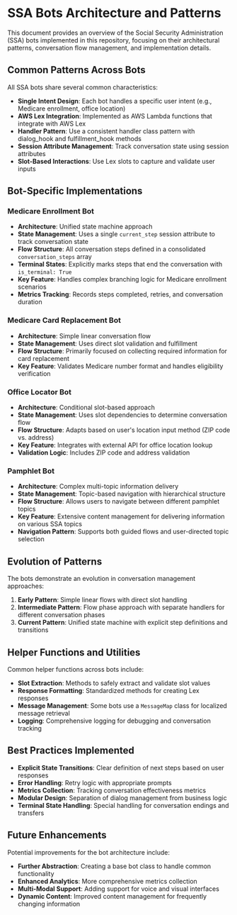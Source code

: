 # SSA Bots Architecture and Patterns

This document provides an overview of the Social Security Administration (SSA) bots implemented in this repository, focusing on their architectural patterns, conversation flow management, and implementation details.

## Common Patterns Across Bots

All SSA bots share several common characteristics:

- **Single Intent Design**: Each bot handles a specific user intent (e.g., Medicare enrollment, office location)
- **AWS Lex Integration**: Implemented as AWS Lambda functions that integrate with AWS Lex
- **Handler Pattern**: Use a consistent handler class pattern with dialog_hook and fulfillment_hook methods
- **Session Attribute Management**: Track conversation state using session attributes
- **Slot-Based Interactions**: Use Lex slots to capture and validate user inputs

## Bot-Specific Implementations

### Medicare Enrollment Bot

- **Architecture**: Unified state machine approach
- **State Management**: Uses a single `current_step` session attribute to track conversation state
- **Flow Structure**: All conversation steps defined in a consolidated `conversation_steps` array
- **Terminal States**: Explicitly marks steps that end the conversation with `is_terminal: True`
- **Key Feature**: Handles complex branching logic for Medicare enrollment scenarios
- **Metrics Tracking**: Records steps completed, retries, and conversation duration

### Medicare Card Replacement Bot

- **Architecture**: Simple linear conversation flow
- **State Management**: Uses direct slot validation and fulfillment
- **Flow Structure**: Primarily focused on collecting required information for card replacement
- **Key Feature**: Validates Medicare number format and handles eligibility verification

### Office Locator Bot

- **Architecture**: Conditional slot-based approach
- **State Management**: Uses slot dependencies to determine conversation flow
- **Flow Structure**: Adapts based on user's location input method (ZIP code vs. address)
- **Key Feature**: Integrates with external API for office location lookup
- **Validation Logic**: Includes ZIP code and address validation

### Pamphlet Bot

- **Architecture**: Complex multi-topic information delivery
- **State Management**: Topic-based navigation with hierarchical structure
- **Flow Structure**: Allows users to navigate between different pamphlet topics
- **Key Feature**: Extensive content management for delivering information on various SSA topics
- **Navigation Pattern**: Supports both guided flows and user-directed topic selection

## Evolution of Patterns

The bots demonstrate an evolution in conversation management approaches:

1. **Early Pattern**: Simple linear flows with direct slot handling
2. **Intermediate Pattern**: Flow phase approach with separate handlers for different conversation phases
3. **Current Pattern**: Unified state machine with explicit step definitions and transitions

## Helper Functions and Utilities

Common helper functions across bots include:

- **Slot Extraction**: Methods to safely extract and validate slot values
- **Response Formatting**: Standardized methods for creating Lex responses
- **Message Management**: Some bots use a `MessageMap` class for localized message retrieval
- **Logging**: Comprehensive logging for debugging and conversation tracking

## Best Practices Implemented

- **Explicit State Transitions**: Clear definition of next steps based on user responses
- **Error Handling**: Retry logic with appropriate prompts
- **Metrics Collection**: Tracking conversation effectiveness metrics
- **Modular Design**: Separation of dialog management from business logic
- **Terminal State Handling**: Special handling for conversation endings and transfers

## Future Enhancements

Potential improvements for the bot architecture include:

- **Further Abstraction**: Creating a base bot class to handle common functionality
- **Enhanced Analytics**: More comprehensive metrics collection
- **Multi-Modal Support**: Adding support for voice and visual interfaces
- **Dynamic Content**: Improved content management for frequently changing information
